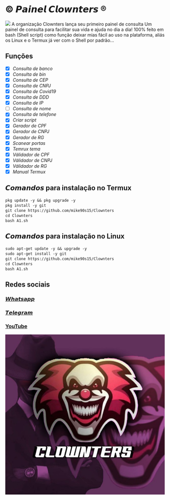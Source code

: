 # © 𝙋𝙖𝙞𝙣𝙚𝙡 𝘾𝙡𝙤𝙬𝙣𝙩𝙚𝙧𝙨 ®
[![](https://user-images.githubusercontent.com/82988362/153673468-cc24f71f-be25-4de8-9ca6-d847341ae0cc.jpg)](https://youtube.com/channel/UCxVuu4IwZIzZhoyhxzJPFIA)
  A organização Clownters lança seu primeiro painel de consulta
Um painel de consulta para facilitar sua vida e ajuda no dia a dia! 
100% feito em bash (Shell script) como função deixar mias fácil ao uso na plataforma, aliás os Linux e o Termux já ver com o Shell por padrão...
## **Funções**
- [x] *Consulta de banco*
- [x] *Consulta de bin*           
- [x] *Consulta de CEP*     
- [x] *Consulta de CNPJ*       
- [x] *Consulta de Covid19*   
- [x] *Consulta de DDD*         
- [x] *Consulta de IP*          
- [ ] *Consulta de nome*           
- [x] *Consulta de telefone*       
- [x] *Criar script*               
- [x] *Gerador de CPF*            
- [x] *Gerador de CNPJ*    
- [x] *Gerador de RG*             
- [x] *Scanear portas*      
- [x] *Temrux tema*          
- [x] *Válidador de CPF*     
- [x] *Válidador de CNPJ*    
- [x] *Válidador de RG*
- [x] *Manual Termux*
## 𝘾𝙤𝙢𝙖𝙣𝙙𝙤𝙨 para instalação no Termux
```
pkg update -y && pkg upgrade -y
pkg install -y git
git clone https://github.com/mike90s15/Clownters
cd Clownters
bash A1.sh
``` 
## 𝘾𝙤𝙢𝙖𝙣𝙙𝙤𝙨 para instalação no Linux
```
sudo apt-get update -y && upgrade -y
sudo apt-get install -y git
git clone https://github.com/mike90s15/Clownters
cd Clownters
bash A1.sh 
```
## Redes sociais
### [𝙒𝙝𝙖𝙩𝙨𝙖𝙥𝙥](https://chat.whatsapp.com/GkqYEhHDvGP9fcVWMfjaVt)
### [𝙏𝙚𝙡𝙚𝙜𝙧𝙖𝙢](https://t.me/CLOWNTERS)
### [YouTube](https://youtube.com/channel/UCxVuu4IwZIzZhoyhxzJPFIA)
[![](https://github.com/mike90s15/cloud/blob/main/Clownters/Imagens/IMG_20220225_170641_796.jpg)](https://youtube.com/shorts/PUJi4p88dw4)
